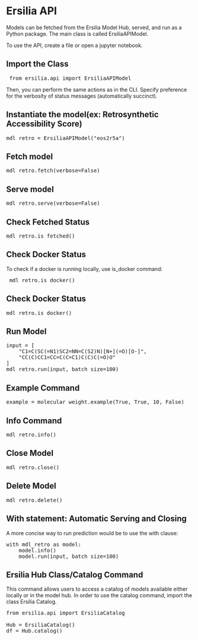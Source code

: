 # Ersilia API

Models can be fetched from the Ersilia Model Hub, served, and run as a Python package. The main class is called ErsiliaAPIModel.

To use the API, create a file or open a jupyter notebook. 

## Import the Class
<pre> from ersilia.api import ErsiliaAPIModel  </pre>

Then, you can perform the same actions as in the CLI. Specify preference for the verbosity of status messages (automatically succinct). 

## Instantiate the model(ex: Retrosynthetic Accessibility Score)
<pre>
mdl_retro = ErsiliaAPIModel("eos2r5a")
</pre>

## Fetch model
<pre>
mdl_retro.fetch(verbose=False)
</pre>

## Serve model
<pre>
mdl_retro.serve(verbose=False)
</pre>

## Check Fetched Status
<pre>
mdl_retro.is_fetched()
</pre>

## Check Docker Status
To check if a docker is running locally, use is_docker command:
<pre> mdl_retro.is_docker() </pre>


## Check Docker Status
<pre>
mdl_retro.is_docker()
</pre>

## Run Model
<pre>
input = [
    "C1=C(SC(=N1)SC2=NN=C(S2)N)[N+](=O)[O-]",
    "CC(C)CC1=CC=C(C=C1)C(C)C(=O)O"
]
mdl_retro.run(input, batch_size=100)
</pre>

## Example Command
<pre>
example = molecular_weight.example(True, True, 10, False)
</pre>

## Info Command
<pre>
mdl_retro.info()
</pre>

## Close Model
<pre>
mdl_retro.close()
</pre>

## Delete Model
<pre>
mdl_retro.delete()
</pre>

## With statement: Automatic Serving and Closing
A more concise way to run prediction would be to use the with clause:
<pre>
with mdl_retro as model:
    model.info()
    model.run(input, batch_size=100)
</pre>

## Ersilia Hub Class/Catalog Command
This command allows users to access a catalog of models available either locally or in the model hub. 
In order to use the catalog command, import the class Ersilia Catalog. 
<pre>
from ersilia.api import ErsiliaCatalog

Hub = ErsiliaCatalog()
df = Hub.catalog()
</pre>